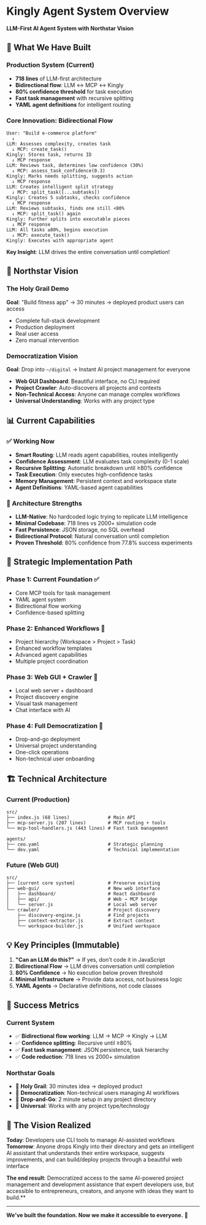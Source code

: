 # Kingly Agent System Overview

**LLM-First AI Agent System with Northstar Vision**

## 🎯 **What We Have Built**

### **Production System (Current)**
- **718 lines** of LLM-first architecture
- **Bidirectional flow**: LLM ↔ MCP ↔ Kingly
- **80% confidence threshold** for task execution
- **Fast task management** with recursive splitting
- **YAML agent definitions** for intelligent routing

### **Core Innovation: Bidirectional Flow**
```
User: "Build e-commerce platform"
  ↓ 
LLM: Assesses complexity, creates task
  ↓ MCP: create_task()
Kingly: Stores task, returns ID
  ↓ MCP response
LLM: Reviews task, determines low confidence (30%)
  ↓ MCP: assess_task_confidence(0.3)
Kingly: Marks needs splitting, suggests action
  ↓ MCP response  
LLM: Creates intelligent split strategy
  ↓ MCP: split_task([...subtasks])
Kingly: Creates 5 subtasks, checks confidence
  ↓ MCP response
LLM: Reviews subtasks, finds one still <80%
  ↓ MCP: split_task() again
Kingly: Further splits into executable pieces
  ↓ MCP response
LLM: All tasks ≥80%, begins execution
  ↓ MCP: execute_task()
Kingly: Executes with appropriate agent
```

**Key Insight**: LLM drives the entire conversation until completion!

## 🌟 **Northstar Vision**

### **The Holy Grail Demo**
**Goal**: "Build fitness app" → 30 minutes → deployed product users can access
- Complete full-stack development
- Production deployment
- Real user access
- Zero manual intervention

### **Democratization Vision**
**Goal**: Drop into `~/digital` → Instant AI project management for everyone
- **Web GUI Dashboard**: Beautiful interface, no CLI required
- **Project Crawler**: Auto-discovers all projects and contexts  
- **Non-Technical Access**: Anyone can manage complex workflows
- **Universal Understanding**: Works with any project type

## 📊 **Current Capabilities**

### **✅ Working Now**
- **Smart Routing**: LLM reads agent capabilities, routes intelligently
- **Confidence Assessment**: LLM evaluates task complexity (0-1 scale)
- **Recursive Splitting**: Automatic breakdown until ≥80% confidence
- **Task Execution**: Only executes high-confidence tasks
- **Memory Management**: Persistent context and workspace state
- **Agent Definitions**: YAML-based agent capabilities

### **🔧 Architecture Strengths**
- **LLM-Native**: No hardcoded logic trying to replicate LLM intelligence
- **Minimal Codebase**: 718 lines vs 2000+ simulation code
- **Fast Persistence**: JSON storage, no SQL overhead
- **Bidirectional Protocol**: Natural conversation until completion
- **Proven Threshold**: 80% confidence from 77.8% success experiments

## 🎯 **Strategic Implementation Path**

### **Phase 1: Current Foundation** ✅
- Core MCP tools for task management
- YAML agent system
- Bidirectional flow working
- Confidence-based splitting

### **Phase 2: Enhanced Workflows** 🔄
- Project hierarchy (Workspace > Project > Task)
- Enhanced workflow templates
- Advanced agent capabilities
- Multiple project coordination

### **Phase 3: Web GUI + Crawler** 🚀
- Local web server + dashboard
- Project discovery engine
- Visual task management
- Chat interface with AI

### **Phase 4: Full Democratization** 🌟
- Drop-and-go deployment
- Universal project understanding  
- One-click operations
- Non-technical user onboarding

## 🏗️ **Technical Architecture**

### **Current (Production)**
```
src/
├── index.js (68 lines)              # Main API
├── mcp-server.js (207 lines)        # MCP routing + tools  
└── mcp-tool-handlers.js (443 lines) # Fast task management

agents/
├── ceo.yaml                         # Strategic planning
└── dev.yaml                         # Technical implementation
```

### **Future (Web GUI)**
```
src/
├── [current core system]            # Preserve existing
├── web-gui/                         # New web interface
│   ├── dashboard/                   # React dashboard
│   ├── api/                         # Web → MCP bridge
│   └── server.js                    # Local web server
└── crawler/                         # Project discovery
    ├── discovery-engine.js          # Find projects
    ├── context-extractor.js         # Extract context
    └── workspace-builder.js         # Unified workspace
```

## 💡 **Key Principles (Immutable)**

1. **"Can an LLM do this?"** → If yes, don't code it in JavaScript
2. **Bidirectional Flow** → LLM drives conversation until completion  
3. **80% Confidence** → No execution below proven threshold
4. **Minimal Infrastructure** → Provide data access, not business logic
5. **YAML Agents** → Declarative definitions, not code classes

## 🎯 **Success Metrics**

### **Current System**
- ✅ **Bidirectional flow working**: LLM → MCP → Kingly → LLM
- ✅ **Confidence splitting**: Recursive until ≥80%
- ✅ **Fast task management**: JSON persistence, task hierarchy
- ✅ **Code reduction**: 718 lines vs 2000+ simulation

### **Northstar Goals**
- 🎯 **Holy Grail**: 30 minutes idea → deployed product
- 🎯 **Democratization**: Non-technical users managing AI workflows
- 🎯 **Drop-and-Go**: 2 minute setup in any project directory
- 🎯 **Universal**: Works with any project type/technology

## 🔮 **The Vision Realized**

**Today**: Developers use CLI tools to manage AI-assisted workflows
**Tomorrow**: Anyone drops Kingly into their directory and gets an intelligent AI assistant that understands their entire workspace, suggests improvements, and can build/deploy projects through a beautiful web interface

**The end result**: Democratized access to the same AI-powered project management and development assistance that expert developers use, but accessible to entrepreneurs, creators, and anyone with ideas they want to build.**

---

**We've built the foundation. Now we make it accessible to everyone.** 🚀